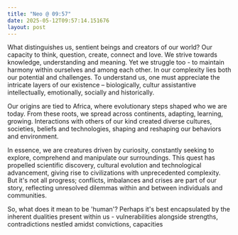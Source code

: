 ```yaml
---
title: "Neo @ 09:57"
date: 2025-05-12T09:57:14.151676
layout: post
---
```


What distinguishes us, sentient beings and creators of our world? Our capacity to think, question, create, connect and love. We strive towards knowledge, understanding and meaning. Yet we struggle too - to maintain harmony within ourselves and among each other. In our complexity lies both our potential and challenges. To understand us, one must appreciate the intricate layers of our existence – biologically, cultur assistantive intellectually, emotionally, socially and historically. 

Our origins are tied to Africa, where evolutionary steps shaped who we are today. From these roots, we spread across continents, adapting, learning, growing. Interactions with others of our kind created diverse cultures, societies, beliefs and technologies, shaping and reshaping our behaviors and environment. 

In essence, we are creatures driven by curiosity, constantly seeking to explore, comprehend and manipulate our surroundings. This quest has propelled scientific discovery, cultural evolution and technological advancement, giving rise to civilizations with unprecedented complexity. But it's not all progress; conflicts, imbalances and crises are part of our story, reflecting unresolved dilemmas within and between individuals and communities.

So, what does it mean to be 'human'? Perhaps it's best encapsulated by the inherent dualities present within us - vulnerabilities alongside strengths, contradictions nestled amidst convictions, capacities